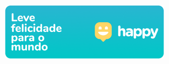 ![Happy – Leve felicidade para o mundo](https://github.com/arilsonb/happy-nlw/blob/main/.github/Happy_Banner.png?raw=true)